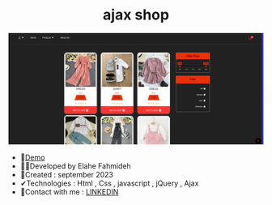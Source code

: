 

<h1 align="center">ajax shop</h1>


![demo](https://github.com/Ela-Fhd/ajax-shop/blob/main/img/demo.png)

  - &#128204;<a href="http://elahe.uno/ajax-shop" >Demo</a>
  - 🙋‍♀️Developed by Elahe Fahmideh
  - 📆Created : september 2023
  - &#x2714;Technologies : Html , Css , javascript , jQuery , Ajax
  - &#128231;Contact with me : <a href="https://www.linkedin.com/in/elahe-fahmideh/">LINKEDIN</a>





